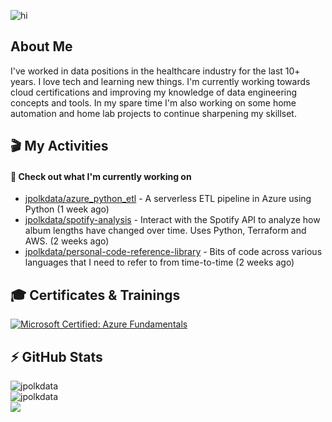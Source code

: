 ![hi](https://media.giphy.com/media/dzaUX7CAG0Ihi/giphy.gif)

## About Me

I've worked in data positions in the healthcare industry for the last 10+ years. I love tech and learning new things. I'm currently working towards cloud certifications and improving my knowledge of data engineering concepts and tools. In my spare time I'm also working on some home automation and home lab projects to continue sharpening my skillset.

## 🎬 My Activities
#### 👷 Check out what I'm currently working on

- [jpolkdata/azure_python_etl](https://github.com/jpolkdata/azure_python_etl) - A serverless ETL pipeline in Azure using Python (1 week ago)
- [jpolkdata/spotify-analysis](https://github.com/jpolkdata/spotify-analysis) - Interact with the Spotify API to analyze how album lengths have changed over time. Uses Python, Terraform and AWS. (2 weeks ago)
- [jpolkdata/personal-code-reference-library](https://github.com/jpolkdata/personal-code-reference-library) - Bits of code across various languages that I need to refer to from time-to-time (2 weeks ago)

## 🎓 Certificates & Trainings

<!--START_SECTION:badges-->
[![Microsoft Certified: Azure Fundamentals](https://images.credly.com/size/110x110/images/be8fcaeb-c769-4858-b567-ffaaa73ce8cf/image.png)](http://www.credly.com/badges/3639db6b-0e0d-4176-ad44-b3e4005d8ed7 "Microsoft Certified: Azure Fundamentals")
<!--END_SECTION:badges-->


## ⚡ GitHub Stats
![jpolkdata](https://github-readme-stats.vercel.app/api?username=jpolkdata&show_icons=true&theme=tokyonight&bg_color=40,1B1D77,130874,5127A4&hide=contribs,issues)<br>
![jpolkdata](https://github-readme-stats.vercel.app/api/top-langs/?username=jpolkdata&layout=compact&theme=tokyonight&bg_color=40,1B1D77,130874,5127A4)<br>
![](https://komarev.com/ghpvc/?username=jpolkdata)
